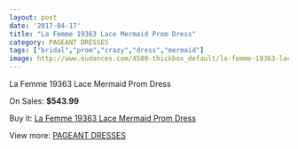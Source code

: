 ```yaml
---
layout: post
date: '2017-04-17'
title: "La Femme 19363 Lace Mermaid Prom Dress"
category: PAGEANT DRESSES
tags: ["bridal","prom","crazy","dress","mermaid"]
image: http://www.eudances.com/4500-thickbox_default/la-femme-19363-lace-mermaid-prom-dress.jpg
---
```

La Femme 19363 Lace Mermaid Prom Dress

On Sales: **$543.99**
<a href="https://www.eudances.com/en/pageant-dresses/1502-la-femme-19363-lace-mermaid-prom-dress.html"><amp-img layout="responsive" width="600" height="600" src="//www.eudances.com/4500-thickbox_default/la-femme-19363-lace-mermaid-prom-dress.jpg" alt="La Femme 19363 Lace Mermaid Prom Dress 0" /></a>
<a href="https://www.eudances.com/en/pageant-dresses/1502-la-femme-19363-lace-mermaid-prom-dress.html"><amp-img layout="responsive" width="600" height="600" src="//www.eudances.com/4502-thickbox_default/la-femme-19363-lace-mermaid-prom-dress.jpg" alt="La Femme 19363 Lace Mermaid Prom Dress 1" /></a>
<a href="https://www.eudances.com/en/pageant-dresses/1502-la-femme-19363-lace-mermaid-prom-dress.html"><amp-img layout="responsive" width="600" height="600" src="//www.eudances.com/4501-thickbox_default/la-femme-19363-lace-mermaid-prom-dress.jpg" alt="La Femme 19363 Lace Mermaid Prom Dress 2" /></a>

Buy it: [La Femme 19363 Lace Mermaid Prom Dress](https://www.eudances.com/en/pageant-dresses/1502-la-femme-19363-lace-mermaid-prom-dress.html "La Femme 19363 Lace Mermaid Prom Dress")

View more: [PAGEANT DRESSES](https://www.eudances.com/en/16-pageant-dresses "PAGEANT DRESSES")
